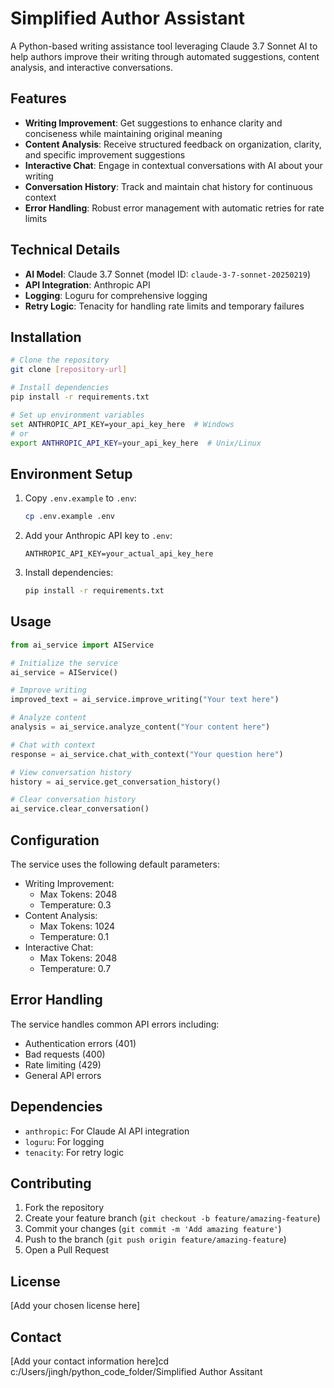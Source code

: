# Simplified Author Assistant

A Python-based writing assistance tool leveraging Claude 3.7 Sonnet AI to help authors improve their writing through automated suggestions, content analysis, and interactive conversations.

## Features

- **Writing Improvement**: Get suggestions to enhance clarity and conciseness while maintaining original meaning
- **Content Analysis**: Receive structured feedback on organization, clarity, and specific improvement suggestions
- **Interactive Chat**: Engage in contextual conversations with AI about your writing
- **Conversation History**: Track and maintain chat history for continuous context
- **Error Handling**: Robust error management with automatic retries for rate limits

## Technical Details

- **AI Model**: Claude 3.7 Sonnet (model ID: `claude-3-7-sonnet-20250219`)
- **API Integration**: Anthropic API
- **Logging**: Loguru for comprehensive logging
- **Retry Logic**: Tenacity for handling rate limits and temporary failures

## Installation

```bash
# Clone the repository
git clone [repository-url]

# Install dependencies
pip install -r requirements.txt

# Set up environment variables
set ANTHROPIC_API_KEY=your_api_key_here  # Windows
# or
export ANTHROPIC_API_KEY=your_api_key_here  # Unix/Linux
```

## Environment Setup

1. Copy `.env.example` to `.env`:
   ```bash
   cp .env.example .env
   ```

2. Add your Anthropic API key to `.env`:
   ```plaintext
   ANTHROPIC_API_KEY=your_actual_api_key_here
   ```

3. Install dependencies:
   ```bash
   pip install -r requirements.txt
   ```

## Usage

```python
from ai_service import AIService

# Initialize the service
ai_service = AIService()

# Improve writing
improved_text = ai_service.improve_writing("Your text here")

# Analyze content
analysis = ai_service.analyze_content("Your content here")

# Chat with context
response = ai_service.chat_with_context("Your question here")

# View conversation history
history = ai_service.get_conversation_history()

# Clear conversation history
ai_service.clear_conversation()
```

## Configuration

The service uses the following default parameters:

- Writing Improvement:
  - Max Tokens: 2048
  - Temperature: 0.3
- Content Analysis:
  - Max Tokens: 1024
  - Temperature: 0.1
- Interactive Chat:
  - Max Tokens: 2048
  - Temperature: 0.7

## Error Handling

The service handles common API errors including:
- Authentication errors (401)
- Bad requests (400)
- Rate limiting (429)
- General API errors

## Dependencies

- `anthropic`: For Claude AI API integration
- `loguru`: For logging
- `tenacity`: For retry logic

## Contributing

1. Fork the repository
2. Create your feature branch (`git checkout -b feature/amazing-feature`)
3. Commit your changes (`git commit -m 'Add amazing feature'`)
4. Push to the branch (`git push origin feature/amazing-feature`)
5. Open a Pull Request

## License

[Add your chosen license here]

## Contact

[Add your contact information here]cd c:/Users/jingh/python_code_folder/Simplified Author Assitant